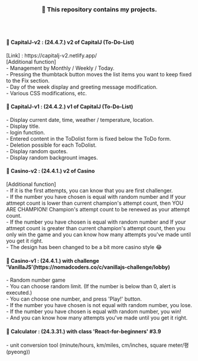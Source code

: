 <div align=center><h3>🐬 This repository contains my projects.</h3></div>
<br />
<br />
<h4> 💎 CapitalJ-v2 : (24.4.7.) v2 of CapitalJ (To-Do-List)</h4>
[Link] : https://capitalj-v2.netlify.app/
<br />
 [Additional function]
 <br />
 - Management by Monthly / Weekly / Today.
 <br />
 - Pressing the thumbtack button moves the list items you want to keep fixed to the Fix section.
 <br />
 - Day of the week display and greeting message modification.
 <br />
 - Various CSS modifications, etc.
    
<h4> 💎 CapitalJ-v1 : (24.4.2.) v1 of CapitalJ (To-Do-List)</h4>
- Display current date, time, weather / temperature, location.
<br />
- Display title.
<br />
- login function.
<br />
- Entered content in the ToDolist form is fixed below the ToDo form.
<br />
- Deletion possible for each ToDolist.
<br />
- Display random quotes.
<br />
- Display random backgrount images.
<br />

 <h4> 💎 Casino-v2 : (24.4.1.) v2 of Casino </h4>
 [Additional function]
 <br />
 - If it is the first attempts, you can know that you are first challenger.
 <br />
 - If the number you have chosen is equal with random number and If your attmept count is lower than current champion's attempt count, then YOU ARE CHAMPION! Champion's attempt count to be renewed as your attempt count.
 <br />
 - If the number you have chosen is equal with random number and If your attmept count is greater than current champion's attempt count, then you only win the game and you can know how many attempts you've made until you get it right.
 <br />
 - The design has been changed to be a bit more casino style 😂
<h4> 💎 Casino-v1 : (24.4.1.) with challenge 'VanillaJS'(https://nomadcoders.co/c/vanillajs-challenge/lobby) </h4>
 - Random number game
 <br />
 - You can choose random limit. (If the number is below than 0, alert is executed.)
 <br />
 - You can choose one number, and press 'Play!' button.
 <br />
 - If the number you have chosen is not equal with random number, you lose.
 <br />
 - If the number you have chosen is equal with random number, you win! 
 <br />
 - And you can know how many attempts you've made until you get it right.
<br/>
<h4> 💎 Calculator : (24.3.31.) with class 'React-for-beginners' #3.9 </h4>
 - unit conversion tool (minute/hours, km/miles, cm/inches, square meter/평(pyeong))
<br />





